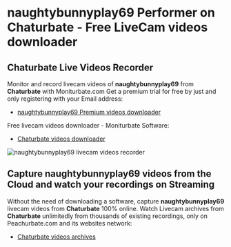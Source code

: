 # naughtybunnyplay69 Performer on Chaturbate - Free LiveCam videos downloader

## Chaturbate Live Videos Recorder

Monitor and record livecam videos of **naughtybunnyplay69** from **Chaturbate** with Moniturbate.com
Get a premium trial for free by just and only registering with your Email address:
* [naughtybunnyplay69 Premium videos downloader](https://moniturbate.com/request-demo-licence-key.html)

Free livecam videos downloader - Moniturbate Software:
* [Chaturbate videos downloader](https://moniturbate.com/moniturbate-download-software.html)

![naughtybunnyplay69 livecam videos recorder](https://peachurnet.com/templates/moniturbate-software.png)


## Capture naughtybunnyplay69 videos from the Cloud and watch your recordings on Streaming

Without the need of downloading a software, capture **naughtybunnyplay69** livecam videos from **Chaturbate** 100% online.
Watch Livecam archives from **Chaturbate** unlimitedly from thousands of existing recordings, only on Peachurbate.com and its websites network:
* [Chaturbate videos archives](https://peachurnet.com/)